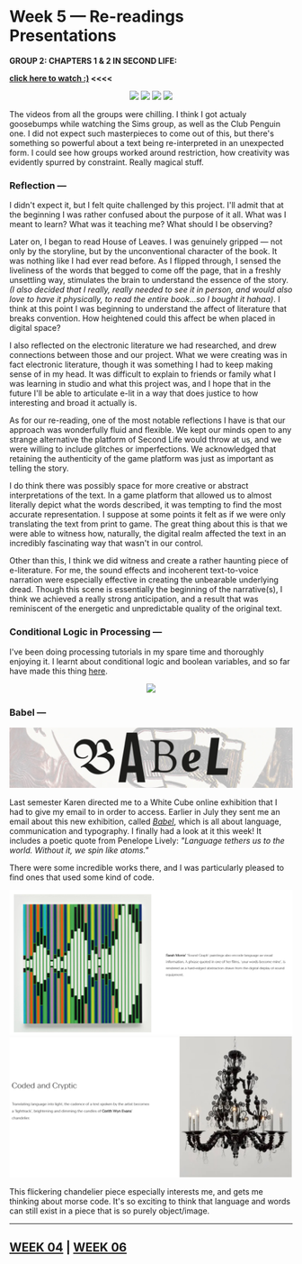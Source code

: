 # Week 5 — Re-readings Presentations

**GROUP 2: CHAPTERS 1 & 2 IN SECOND LIFE:**

**[click here to watch :)](https://www.youtube.com/watch?v=KQGvEqaG5Ro&list=LLLFzmRL497_PQRJgcTARc3Q&index=8&t=0s) <<<<**

<p align="center"><img src="Porch.JPG">
<img src="Interview.JPG">
<img src="NotAlone.JPG">
<img src="Cam.JPG"></p>


The videos from all the groups were chilling. I think I got actualy goosebumps while watching the Sims group, as well as the Club Penguin one. I did not expect such masterpieces to come out of this, but there's something so powerful about a text being re-interpreted in an unexpected form. I could see how groups worked around restriction, how creativity was evidently spurred by constraint. Really magical stuff.

### Reflection —

I didn't expect it, but I felt quite challenged by this project. I'll admit that at the beginning I was rather confused about the purpose of it all. What was I meant to learn? What was it teaching me? What should I be observing?

Later on, I began to read House of Leaves. I was genuinely gripped — not only by the storyline, but by the unconventional character of the book. It was nothing like I had ever read before. As I flipped through, I sensed the liveliness of the words that begged to come off the page, that in a freshly unsettling way, stimulates the brain to understand the essence of the story. *(I also decided that I really, really needed to see it in person, and would also love to have it physically, to read the entire book...so I bought it hahaa)*. I think at this point I was beginning to understand the affect of literature that breaks convention. How heightened could this affect be when placed in digital space?

I also reflected on the electronic literature we had researched, and drew connections between those and our project. What we were creating was in fact electronic literature, though it was something I had to keep making sense of in my head. It was difficult to explain to friends or family what I was learning in studio and what this project was, and I hope that in the future I'll be able to articulate e-lit in a way that does justice to how interesting and broad it actually is.

As for our re-reading, one of the most notable reflections I have is that our approach was wonderfully fluid and flexible. We kept our minds open to any strange alternative the platform of Second Life would throw at us, and we were willing to include glitches or imperfections. We acknowledged that retaining the authenticity of the game platform was just as important as telling the story.

I do think there was possibly space for more creative or abstract interpretations of the text. In a game platform that allowed us to almost literally depict what the words described, it was tempting to find the most accurate representation. I suppose at some points it felt as if we were only translating the text from print to game. The great thing about this is that we were able to witness how, naturally, the digital realm affected the text in an incredibly fascinating way that wasn't in our control.

Other than this, I think we did witness and create a rather haunting piece of e-literature. For me, the sound effects and incoherent text-to-voice narration were especially effective in creating the unbearable underlying dread. Though this scene is essentially the beginning of the narrative(s), I think we achieved a really strong anticipation, and a result that was reminiscent of the energetic and unpredictable quality of the original text.

### Conditional Logic in Processing —

I've been doing processing tutorials in my spare time and thoroughly enjoying it. I learnt about conditional logic and boolean variables, and so far have made this thing [here](https://jackieliiu.github.io/CODEWORDS/Week05/ConditionalLogic/conditionallogic).

<p align="center"><img src="ConditionalLogic.gif"></p>

### Babel —

<img src="BabelTitle.jpg">

Last semester Karen directed me to a White Cube online exhibition that I had to give my email to in order to access. Earlier in July they sent me an email about this new exhibition, called [*Babel*](https://whitecube.viewingrooms.com/viewing-room/40-babel/), which is all about language, communication and typography. I finally had a look at it this week! It includes a poetic quote from Penelope Lively: *"Language tethers us to the world. Without it, we spin like atoms."*

There were some incredible works there, and I was particularly pleased to find ones that used some kind of code. 

<img src="Babel.JPG">
<img src="Babel2.JPG">

This flickering chandelier piece especially interests me, and gets me thinking about morse code. It's so exciting to think that language and words can still exist in a piece that is so purely object/image.
___

## [WEEK 04](https://jackieliiu.github.io/CODEWORDS/Week04/) | [WEEK 06](https://jackieliiu.github.io/CODEWORDS/Week06/)
